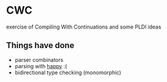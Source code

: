 # CWC

exercise of Compiling With Continuations and some PLDI ideas

## Things have done

- parser combinators
- parsing with [happy](https://haskell-happy.readthedocs.io/en/latest/index.html) :(
- bidirectional type checking (monomorphic)


